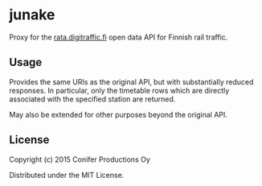 # junake

Proxy for the [rata.digitraffic.fi](rata.digitraffic.fi) open data API for Finnish rail traffic.

## Usage

Provides the same URIs as the original API, but with substantially reduced
responses. In particular, only the timetable rows which are directly associated with
the specified station are returned.

May also be extended for other purposes beyond the original API.
 
## License

Copyright (c) 2015 Conifer Productions Oy

Distributed under the MIT License.
